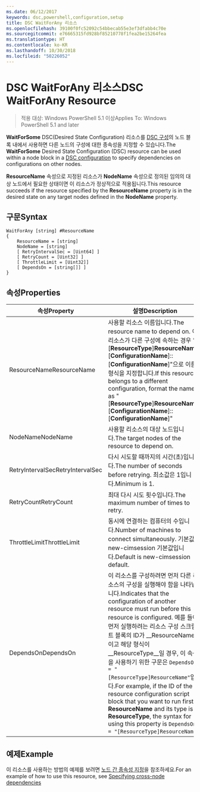 ```yaml
---
ms.date: 06/12/2017
keywords: dsc,powershell,configuration,setup
title: DSC WaitForAny 리소스
ms.openlocfilehash: 39100f0fc52092c54bbecab55e3ef3dfabb4c70e
ms.sourcegitcommit: e76665315fd928bf85210778f1fea2be15264fea
ms.translationtype: HT
ms.contentlocale: ko-KR
ms.lasthandoff: 10/30/2018
ms.locfileid: "50226052"
---
```

# <a name="dsc-waitforany-resource"></a><span data-ttu-id="12958-103">DSC WaitForAny 리소스</span><span class="sxs-lookup"><span data-stu-id="12958-103">DSC WaitForAny Resource</span></span>

> <span data-ttu-id="12958-104">적용 대상: Windows PowerShell 5.1 이상</span><span class="sxs-lookup"><span data-stu-id="12958-104">Applies To: Windows PowerShell 5.1 and later</span></span>

<span data-ttu-id="12958-105">**WaitForSome** DSC(Desired State Configuration) 리소스를 [DSC 구성](configurations.md)의 노드 블록 내에서 사용하면 다른 노드의 구성에 대한 종속성을 지정할 수 있습니다.</span><span class="sxs-lookup"><span data-stu-id="12958-105">The **WaitForSome** Desired State Configuration (DSC) resource can be used within a node block in a [DSC configuration](configurations.md) to specify dependencies on configurations on other nodes.</span></span>

<span data-ttu-id="12958-106">**ResourceName** 속성으로 지정된 리소스가 **NodeName** 속성으로 정의된 임의의 대상 노드에서 필요한 상태이면 이 리소스가 정상적으로 적용됩니다.</span><span class="sxs-lookup"><span data-stu-id="12958-106">This resource succeeds if the resource specified by the **ResourceName** property is in the desired state on any target nodes defined in the **NodeName** property.</span></span>


## <a name="syntax"></a><span data-ttu-id="12958-107">구문</span><span class="sxs-lookup"><span data-stu-id="12958-107">Syntax</span></span>

```
WaitForAny [string] #ResourceName
{
    ResourceName = [string]
    NodeName = [string]
    [ RetryIntervalSec = [Uint64] ]
    [ RetryCount = [Uint32] ]
    [ ThrottleLimit = [Uint32]]
    [ DependsOn = [string[]] ]
}
```

## <a name="properties"></a><span data-ttu-id="12958-108">속성</span><span class="sxs-lookup"><span data-stu-id="12958-108">Properties</span></span>

|  <span data-ttu-id="12958-109">속성</span><span class="sxs-lookup"><span data-stu-id="12958-109">Property</span></span>  |  <span data-ttu-id="12958-110">설명</span><span class="sxs-lookup"><span data-stu-id="12958-110">Description</span></span>   |
|---|---|
| <span data-ttu-id="12958-111">ResourceName</span><span class="sxs-lookup"><span data-stu-id="12958-111">ResourceName</span></span>| <span data-ttu-id="12958-112">사용할 리소스 이름입니다.</span><span class="sxs-lookup"><span data-stu-id="12958-112">The resource name to depend on.</span></span> <span data-ttu-id="12958-113">이 리소스가 다른 구성에 속하는 경우 "[__ResourceType__]__ResourceName__::[__ConfigurationName__]::[__ConfigurationName__]"으로 이름의 형식을 지정합니다.</span><span class="sxs-lookup"><span data-stu-id="12958-113">If this resource belongs to a different configuration, format the name as "[__ResourceType__]__ResourceName__::[__ConfigurationName__]::[__ConfigurationName__]"</span></span>|
| <span data-ttu-id="12958-114">NodeName</span><span class="sxs-lookup"><span data-stu-id="12958-114">NodeName</span></span>| <span data-ttu-id="12958-115">사용할 리소스의 대상 노드입니다.</span><span class="sxs-lookup"><span data-stu-id="12958-115">The target nodes of the resource to depend on.</span></span>|
| <span data-ttu-id="12958-116">RetryIntervalSec</span><span class="sxs-lookup"><span data-stu-id="12958-116">RetryIntervalSec</span></span>| <span data-ttu-id="12958-117">다시 시도할 때까지의 시간(초)입니다.</span><span class="sxs-lookup"><span data-stu-id="12958-117">The number of seconds before retrying.</span></span> <span data-ttu-id="12958-118">최소값은 1입니다.</span><span class="sxs-lookup"><span data-stu-id="12958-118">Minimum is 1.</span></span>|
| <span data-ttu-id="12958-119">RetryCount</span><span class="sxs-lookup"><span data-stu-id="12958-119">RetryCount</span></span>| <span data-ttu-id="12958-120">최대 다시 시도 횟수입니다.</span><span class="sxs-lookup"><span data-stu-id="12958-120">The maximum number of times to retry.</span></span>|
| <span data-ttu-id="12958-121">ThrottleLimit</span><span class="sxs-lookup"><span data-stu-id="12958-121">ThrottleLimit</span></span>| <span data-ttu-id="12958-122">동시에 연결하는 컴퓨터의 수입니다.</span><span class="sxs-lookup"><span data-stu-id="12958-122">Number of machines to connect simultaneously.</span></span> <span data-ttu-id="12958-123">기본값은 new-cimsession 기본값입니다.</span><span class="sxs-lookup"><span data-stu-id="12958-123">Default is new-cimsession default.</span></span>|
| <span data-ttu-id="12958-124">DependsOn</span><span class="sxs-lookup"><span data-stu-id="12958-124">DependsOn</span></span> | <span data-ttu-id="12958-125">이 리소스를 구성하려면 먼저 다른 리소스의 구성을 실행해야 함을 나타냅니다.</span><span class="sxs-lookup"><span data-stu-id="12958-125">Indicates that the configuration of another resource must run before this resource is configured.</span></span> <span data-ttu-id="12958-126">예를 들어, 먼저 실행하려는 리소스 구성 스크립트 블록의 ID가 __ResourceName__이고 해당 형식이 __ResourceType__일 경우, 이 속성을 사용하기 위한 구문은 `DependsOn = "[ResourceType]ResourceName"`입니다.</span><span class="sxs-lookup"><span data-stu-id="12958-126">For example, if the ID of the resource configuration script block that you want to run first is __ResourceName__ and its type is __ResourceType__, the syntax for using this property is `DependsOn = "[ResourceType]ResourceName"`.</span></span>|


## <a name="example"></a><span data-ttu-id="12958-127">예제</span><span class="sxs-lookup"><span data-stu-id="12958-127">Example</span></span>

<span data-ttu-id="12958-128">이 리소스를 사용하는 방법의 예제를 보려면 [노드 간 종속성 지정](crossNodeDependencies.md)을 참조하세요.</span><span class="sxs-lookup"><span data-stu-id="12958-128">For an example of how to use this resource, see [Specifying cross-node dependencies](crossNodeDependencies.md)</span></span>